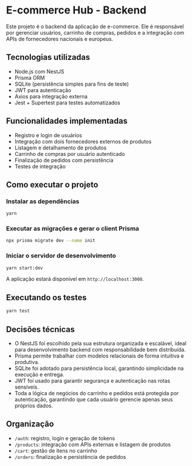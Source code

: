 # E-commerce Hub - Backend

Este projeto é o backend da aplicação de e-commerce. Ele é responsável por gerenciar usuários, carrinho de compras, pedidos e a integração com APIs de fornecedores nacionais e europeus.

## Tecnologias utilizadas

- Node.js com NestJS
- Prisma ORM
- SQLite (persistência simples para fins de teste)
- JWT para autenticação
- Axios para integração externa
- Jest + Supertest para testes automatizados

## Funcionalidades implementadas

- Registro e login de usuários
- Integração com dois fornecedores externos de produtos
- Listagem e detalhamento de produtos
- Carrinho de compras por usuário autenticado
- Finalização de pedidos com persistência
- Testes de integração

## Como executar o projeto

### Instalar as dependências

```bash
yarn
```

### Executar as migrações e gerar o client Prisma

```bash
npx prisma migrate dev --name init
```

### Iniciar o servidor de desenvolvimento

```bash
yarn start:dev
```

A aplicação estará disponível em `http://localhost:3000`.

## Executando os testes

```bash
yarn test
```

## Decisões técnicas

- O NestJS foi escolhido pela sua estrutura organizada e escalável, ideal para desenvolvimento backend com responsabilidade bem distribuída.
- Prisma permite trabalhar com modelos relacionais de forma intuitiva e produtiva.
- SQLite foi adotado para persistência local, garantindo simplicidade na execução e entrega.
- JWT foi usado para garantir segurança e autenticação nas rotas sensíveis.
- Toda a lógica de negócios do carrinho e pedidos está protegida por autenticação, garantindo que cada usuário gerencie apenas seus próprios dados.

## Organização

- `/auth`: registro, login e geração de tokens
- `/products`: integração com APIs externas e listagem de produtos
- `/cart`: gestão de itens no carrinho
- `/orders`: finalização e persistência de pedidos
